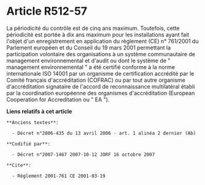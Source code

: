# Article R512-57

La périodicité du contrôle est de cinq ans maximum. Toutefois, cette périodicité est portée à dix ans maximum pour les
installations ayant fait l'objet d'un enregistrement en application du règlement (CE) n° 761/2001 du Parlement européen et du
Conseil du 19 mars 2001 permettant la participation volontaire des organisations à un système communautaire de management
environnemental et d'audit ou dont le système de " management environnemental " a été certifié conforme à la norme
internationale ISO 14001 par un organisme de certification accrédité par le Comité français d'accréditation (COFRAC) ou par
tout autre organisme d'accréditation signataire de l'accord de reconnaissance multilatéral établi par la coordination
européenne des organismes d'accréditation (European Cooperation for Accreditation ou " EA ").

**Liens relatifs à cet article**

	**Anciens textes**:

	  - Décret n°2006-435 du 13 avril 2006 - art. 1 alinéa 2 dernier (Ab)

	**Codifié par**:

	  - Décret n°2007-1467 2007-10-12 JORF 16 octobre 2007

	**Cite**:

	  - Règlement 2001-761 CE 2001-03-19
